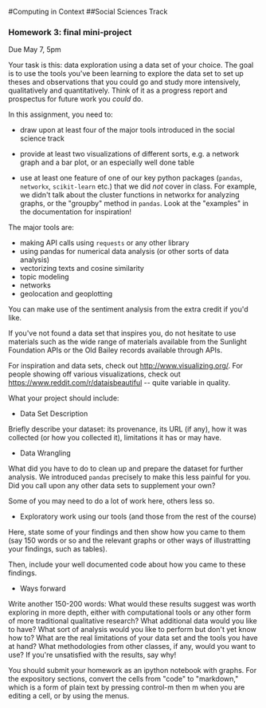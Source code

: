 #Computing in Context
##Social Sciences Track
### Homework 3: final mini-project

Due May 7, 5pm

Your task is this: data exploration using a data set of your choice. The goal is to use the tools you've been learning to explore the data set to set up theses and observations that you could go and study more intensively, qualitatively and quantitatively. Think of it as a progress report and prospectus for future work you *could* do.

In this assignment, you need to:

- draw upon at least four of the major tools introduced in the social science track

- provide at least two visualizations of different sorts, e.g. a network graph and a bar plot, or an especially well done table

- use at least one feature of one of our key python packages (`pandas`, `networkx`, `scikit-learn` etc.) that we did *not* cover in class. For example, we didn't talk about the cluster functions in networkx for analyzing graphs, or the "groupby" method in `pandas`. Look at the "examples" in the documentation for inspiration!


The major tools are:

- making API calls using `requests` or any other library
- using pandas for numerical data analysis (or other sorts of data analysis)
- vectorizing texts and cosine similarity
- topic modeling
- networks
- geolocation and geoplotting

You can make use of the sentiment analysis from the extra credit if you'd like. 


If you've not found a data set that inspires you, do not hesitate to use materials such as the wide range of materials available from the Sunlight Foundation APIs or the Old Bailey records available through APIs. 

For inspiration and data sets, check out http://www.visualizing.org/. For people showing off various visualizations, check out https://www.reddit.com/r/dataisbeautiful -- quite variable in quality.


What your project should include:

- Data Set Description

Briefly describe your dataset: its provenance, its URL (if any), how it was collected (or how you collected it), limitations it has or may have.

- Data Wrangling

What did you have to do to clean up and prepare the dataset for further analysis. We introduced `pandas` precisely to make this less painful for you. Did you call upon any other data sets to supplement your own?

Some of you may need to do a lot of work here, others less so.

- Exploratory work using our tools (and those from the rest of the course)

Here, state some of your findings and then show how you came to them (say 150 words or so and the relevant graphs or other ways of illustratting your findings, such as tables).

Then, include your well documented code about how you came to these findings.

- Ways forward 

Write another 150-200 words: What would these results suggest was worth exploring in more depth, either with computational tools or any other form of more traditional qualitative research? What additional data would you like to have? What sort of analysis would you like to perform but don't yet know how to? What are the real limitations of your data set and the tools you have at hand? What methodologies from other classes, if any, would you want to use? If you're unsatisfied with the results, say why!


You should submit your homework as an ipython notebook with graphs. For the expository sections, convert the cells from "code" to "markdown," which is a form of plain text by pressing control-m then m when you are editing a cell, or by using the menus.


